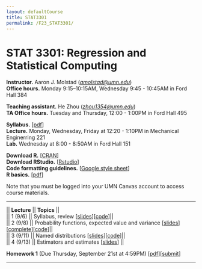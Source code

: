 ```yaml
---
layout: defaultCourse
title: STAT3301
permalink: /F23_STAT3301/
---
```


# STAT 3301: Regression and Statistical Computing 
**Instructor.** Aaron J. Molstad (*amolstad@umn.edu*)  
**Office hours.** Monday 9:15–10:15AM, Wednesday 9:45 - 10:45AM in Ford Hall 384  

**Teaching assistant.** He Zhou (*zhou1354@umn.edu*)  
**TA Office hours.** Tuesday and Thursday, 12:00 - 1:00PM in Ford Hall 495  

**Syllabus.** [[pdf](https://canvas.umn.edu/files/37590300/download?download_frd=1)]   
**Lecture.** Monday, Wednesday, Friday at 12:20 - 1:10PM in Mechanical Enginerring 221  
**Lab.** Wednesday at 8:00 - 8:50AM in Ford Hall 151  

**Download R.** [[CRAN](https://cran.r-project.org/)]  
**Download RStudio.** [[Rstudio](https://posit.co/download/rstudio-desktop/)]  
**Code formatting guidelines.** [[Google style sheet](https://web.stanford.edu/class/cs109l/unrestricted/resources/google-style.html)]  
**R basics.** [[pdf](https://cran.r-project.org/doc/contrib/Paradis-rdebuts_en.pdf)]  


Note that you must be logged into your UMN Canvas account to access course materials.   


----------------------

||  **Lecture** ||  **Topics** ||  
|| 1 (9/6)  || Syllabus, review [[slides](https://canvas.umn.edu/files/37590274/download?download_frd=1)][[code](https://canvas.umn.edu/files/37590284/download?download_frd=1)]||   
|| 2 (9/8)  || Probability functions, expected value and variance [[slides](https://canvas.umn.edu/files/37650895/download?download_frd=1)][[complete](https://canvas.umn.edu/files/37651287/download?download_frd=1)][[code](https://canvas.umn.edu/files/37651274/download?download_frd=1)]||   
|| 3 (9/11)  || Named distributions [[slides](https://canvas.umn.edu/files/37698603/download?download_frd=1)][[code](https://canvas.umn.edu/files/37699127/download?download_frd=1)]||   
|| 4 (9/13) || Estimators and estimates [[slides](https://canvas.umn.edu/files/37755049/download?download_frd=1)]  ||  

**Homework 1** (Due Thursday, September 21st at 4:59PM) [[pdf](https://canvas.umn.edu/files/37706333/download?download_frd=1)][[submit](https://canvas.umn.edu/courses/389122/assignments/3459746)]   

----------------------
